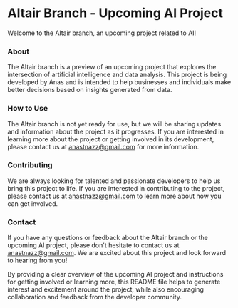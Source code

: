 # **Altair Branch - Upcoming AI Project**

Welcome to the Altair branch, an upcoming project related to AI!

### **About**

The Altair branch is a preview of an upcoming project that explores the intersection of artificial intelligence and data analysis. This project is being developed by Anas and is intended to help businesses and individuals make better decisions based on insights generated from data.

### **How to Use**

The Altair branch is not yet ready for use, but we will be sharing updates and information about the project as it progresses. If you are interested in learning more about the project or getting involved in its development, please contact us at anastnazz@gmail.com for more information.

### **Contributing**

We are always looking for talented and passionate developers to help us bring this project to life. If you are interested in contributing to the project, please contact us at anastnazz@gmail.com to learn more about how you can get involved.

### **Contact**
If you have any questions or feedback about the Altair branch or the upcoming AI project, please don't hesitate to contact us at anastnazz@gmail.com. We are excited about this project and look forward to hearing from you!

By providing a clear overview of the upcoming AI project and instructions for getting involved or learning more, this README file helps to generate interest and excitement around the project, while also encouraging collaboration and feedback from the developer community.
